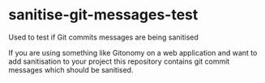 sanitise-git-messages-test
==========================

Used to test if Git commits messages are being sanitised


If you are using something like Gitonomy on a web application and want to add sanitisation to your project this repository contains git commit messages which should be sanitised.

